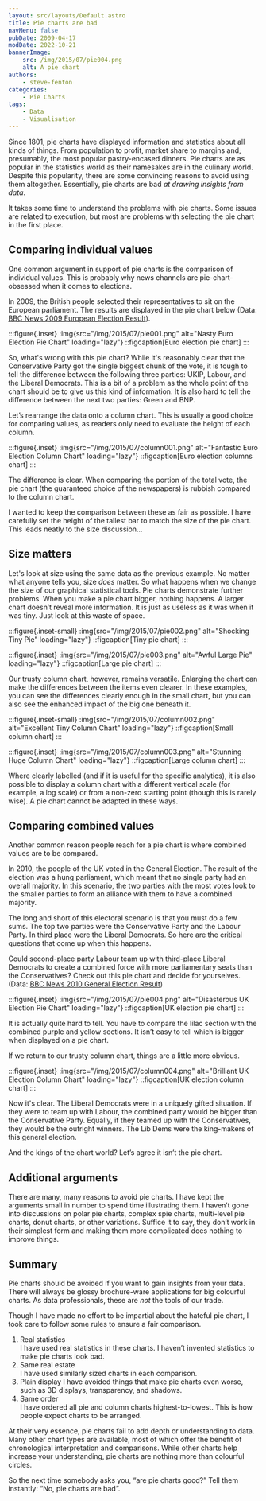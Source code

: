 ```yaml
---
layout: src/layouts/Default.astro
title: Pie charts are bad
navMenu: false
pubDate: 2009-04-17
modDate: 2022-10-21
bannerImage:
    src: /img/2015/07/pie004.png
    alt: A pie chart
authors:
    - steve-fenton
categories:
    - Pie Charts
tags:
    - Data
    - Visualisation
---
```


Since 1801, pie charts have displayed information and statistics about all kinds of things. From population to profit, market share to margins and, presumably, the most popular pastry-encased dinners. Pie charts are as popular in the statistics world as their namesakes are in the culinary world. Despite this popularity, there are some convincing reasons to avoid using them altogether. Essentially, pie charts are bad *at drawing insights from data*.

It takes some time to understand the problems with pie charts. Some issues are related to execution, but most are problems with selecting the pie chart in the first place.

## Comparing individual values

One common argument in support of pie charts is the comparison of individual values. This is probably why news channels are pie-chart-obsessed when it comes to elections.

In 2009, the British people selected their representatives to sit on the European parliament. The results are displayed in the pie chart below (Data: [BBC News 2009 European Election Result](http://news.bbc.co.uk/1/shared/bsp/hi/elections/euro/09/html/ukregion_999999.stm)).

:::figure{.inset}
:img{src="/img/2015/07/pie001.png" alt="Nasty Euro Election Pie Chart" loading="lazy"}
::figcaption[Euro election pie chart]
:::

So, what's wrong with this pie chart? While it's reasonably clear that the Conservative Party got the single biggest chunk of the vote, it is tough to tell the difference between the following three parties: UKIP, Labour, and the Liberal Democrats. This is a bit of a problem as the whole point of the chart should be to give us this kind of information. It is also hard to tell the difference between the next two parties: Green and BNP.

Let’s rearrange the data onto a column chart. This is usually a good choice for comparing values, as readers only need to evaluate the height of each column.

:::figure{.inset}
:img{src="/img/2015/07/column001.png" alt="Fantastic Euro Election Column Chart" loading="lazy"}
::figcaption[Euro election columns chart]
:::

The difference is clear. When comparing the portion of the total vote, the pie chart (the guaranteed choice of the newspapers) is rubbish compared to the column chart.

I wanted to keep the comparison between these as fair as possible. I have carefully set the height of the tallest bar to match the size of the pie chart. This leads neatly to the size discussion…

## Size matters

Let's look at size using the same data as the previous example. No matter what anyone tells you, size *does* matter. So what happens when we change the size of our graphical statistical tools. Pie charts demonstrate further problems. When you make a pie chart bigger, nothing happens. A larger chart doesn’t reveal more information. It is just as useless as it was when it was tiny. Just look at this waste of space.

:::figure{.inset-small}
:img{src="/img/2015/07/pie002.png" alt="Shocking Tiny Pie" loading="lazy"}
::figcaption[Tiny pie chart]
:::

:::figure{.inset}
:img{src="/img/2015/07/pie003.png" alt="Awful Large Pie" loading="lazy"}
::figcaption[Large pie chart]
:::

Our trusty column chart, however, remains versatile. Enlarging the chart can make the differences between the items even clearer. In these examples, you can see the differences clearly enough in the small chart, but you can also see the enhanced impact of the big one beneath it.

:::figure{.inset-small}
:img{src="/img/2015/07/column002.png" alt="Excellent Tiny Column Chart" loading="lazy"}
::figcaption[Small column chart]
:::

:::figure{.inset}
:img{src="/img/2015/07/column003.png" alt="Stunning Huge Column Chart" loading="lazy"}
::figcaption[Large column chart]
:::

Where clearly labelled (and if it is useful for the specific analytics), it is also possible to display a column chart with a different vertical scale (for example, a log scale) or from a non-zero starting point (though this is rarely wise). A pie chart cannot be adapted in these ways.

## Comparing combined values

Another common reason people reach for a pie chart is where combined values are to be compared.

In 2010, the people of the UK voted in the General Election. The result of the election was a hung parliament, which meant that no single party had an overall majority. In this scenario, the two parties with the most votes look to the smaller parties to form an alliance with them to have a combined majority.

The long and short of this electoral scenario is that you must do a few sums. The top two parties were the Conservative Party and the Labour Party. In third place were the Liberal Democrats. So here are the critical questions that come up when this happens.

Could second-place party Labour team up with third-place Liberal Democrats to create a combined force with more parliamentary seats than the Conservatives? Check out this pie chart and decide for yourselves. (Data: [BBC News 2010 General Election Result](http://news.bbc.co.uk/1/shared/election2010/results/))

:::figure{.inset}
:img{src="/img/2015/07/pie004.png" alt="Disasterous UK Election Pie Chart" loading="lazy"}
::figcaption[UK election pie chart]
:::

It is actually quite hard to tell. You have to compare the lilac section with the combined purple and yellow sections. It isn’t easy to tell which is bigger when displayed on a pie chart.

If we return to our trusty column chart, things are a little more obvious.

:::figure{.inset}
:img{src="/img/2015/07/column004.png" alt="Brilliant UK Election Column Chart" loading="lazy"}
::figcaption[UK election column chart]
:::

Now it's clear. The Liberal Democrats were in a uniquely gifted situation. If they were to team up with Labour, the combined party would be bigger than the Conservative Party. Equally, if they teamed up with the Conservatives, they would be the outright winners. The Lib Dems were the king-makers of this general election.

And the kings of the chart world? Let’s agree it isn’t the pie chart.

## Additional arguments

There are many, many reasons to avoid pie charts. I have kept the arguments small in number to spend time illustrating them. I haven’t gone into discussions on polar pie charts, complex spie charts, multi-level pie charts, donut charts, or other variations. Suffice it to say, they don’t work in their simplest form and making them more complicated does nothing to improve things.

## Summary

Pie charts should be avoided if you want to gain insights from your data. There will always be glossy brochure-ware applications for big colourful charts. As data professionals, these are *not* the tools of our trade.

Though I have made no effort to be impartial about the hateful pie chart, I took care to follow some rules to ensure a fair comparison.

1. Real statistics  
    I have used real statistics in these charts. I haven’t invented statistics to make pie charts look bad.
2. Same real estate  
    I have used similarly sized charts in each comparison.
3. Plain display
    I have avoided things that make pie charts even worse, such as 3D displays, transparency, and shadows.
4. Same order  
    I have ordered all pie and column charts highest-to-lowest. This is how people expect charts to be arranged.

At their very essence, pie charts fail to add depth or understanding to data. Many other chart types are available, most of which offer the benefit of chronological interpretation and comparisons. While other charts help increase your understanding, pie charts are nothing more than colourful circles.

So the next time somebody asks you, “are pie charts good?” Tell them instantly: “No, pie charts are bad”.
